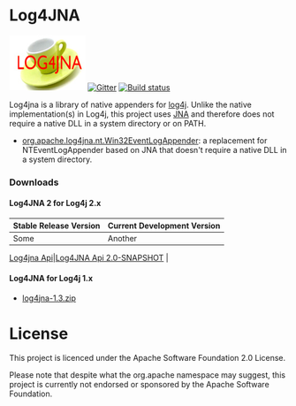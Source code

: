 Log4JNA
=======

![Log4JNA](https://github.com/dblock/log4jna/raw/master/log4jna.jpg?raw=true "Log4JNA")
[![Gitter](https://badges.gitter.im/dblock/log4jna.svg)](https://gitter.im/dblock/log4jna?utm_source=badge&utm_medium=badge&utm_campaign=pr-badge)
[![Build status](https://ci.appveyor.com/api/projects/status/ske73kq2ilvjbt0v/branch/master?svg=true)](https://ci.appveyor.com/project/dblock/log4jna/branch/master)

Log4jna is a library of native appenders for [log4j](http://logging.apache.org/log4j/). Unlike the native implementation(s) in Log4j, this project uses [JNA](http://github.com/twall/jna) and therefore does not require a native DLL in a system directory or on PATH.

* [org.apache.log4jna.nt.Win32EventLogAppender](doc/org.apache.log4jna.nt.Win32EventLogAppender.md): a replacement for NTEventLogAppender based on JNA that doesn't require a native DLL in a system directory.


### Downloads

#### Log4JNA 2 for Log4j 2.x


| Stable Release Version | Current Development Version |
| ------------- | ------------- |
| Some          | Another       |

 [Log4jna Api](https://repository.sonatype.org/service/local/artifact/maven/redirect?r=central-proxy&amp;g=org.dbloc.log4jna&amp;a=log4jna-api&amp;v=2.0&amp;e=jar)|[Log4JNA Api 2.0-SNAPSHOT](https://oss.sonatype.org/service/local/artifact/maven/redirect?r=snapshots&amp;g=org.dblock.log4jna&amp;a=log4jna-api&amp;v=2.0-SNAPSHOT&amp;e=jar) |

#### Log4JNA  for Log4j 1.x
* [log4jna-1.3.zip](http://code.dblock.org/downloads/log4jna/log4jna-1.3.zip)

License
=======

This project is licenced under the Apache Software Foundation 2.0 License.

Please note that despite what the org.apache namespace may suggest, this project is currently not endorsed or sponsored by the Apache Software Foundation.
